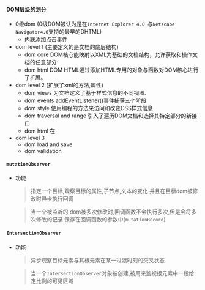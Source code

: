#### DOM层级的划分
- 0级dom (0级DOM被认为是在`Internet Explorer 4.0 `与`Netscape Navigator4.0`支持的最早的DHTML)
    - 内联添加点击事件
- dom level 1 (主要定义的是文档的底层结构)
    - dom core DOM核心能映射以XML为基础的文档结构，允许获取和操作文档的任意部分
    - dom html DOM HTML通过添加HTML专用的对象与函数对DOM核心进行了扩展。
- dom level 2 (扩展了xml的方法,属性)
    - dom views 为文档定义了基于样式信息的不同视图.
    - dom events addEventListener()事件捕获三个阶段
    - dom style 使用编程的方法来访问和改变CSS样式信息
    - dom traversal and range 引入了遍历DOM文档和选择其特定部分的新接口.
    - dom html  在
- dom level 3
    - dom load and save
    - dom validation
#### `mutationObserver`
- 功能
    > 指定一个目标,观察目标的属性,子节点,文本的变化 并且在目标dom被修改时异步执行回调

    > 当一个被监听的 dom被多次修改时,回调函数不会执行多次,但是会将多次修改的记录 保存在回调函数的参数中(`mutationRecord`)

#### `IntersectionObserver`
- 功能
    > 异步观察目标元素与其根元素在某一过渡时刻的交叉状态

    > 当一个`IntersectionObserver`对象被创建,被用来监视根元素中一段给定比例的可见区域

     